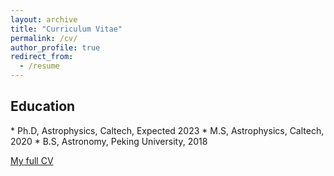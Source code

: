```yaml
---
layout: archive
title: "Curriculum Vitae"
permalink: /cv/
author_profile: true
redirect_from:
  - /resume
---
```


<h2>Education</h2>  
* Ph.D, Astrophysics, Caltech, Expected 2023 
* M.S, Astrophysics, Caltech, 2020
* B.S, Astronomy, Peking University, 2018

<span style="color:#5DADE2">[My full CV](https://kareemelbadry.github.io/files/CV_YuhanYao.pdf)</span>



